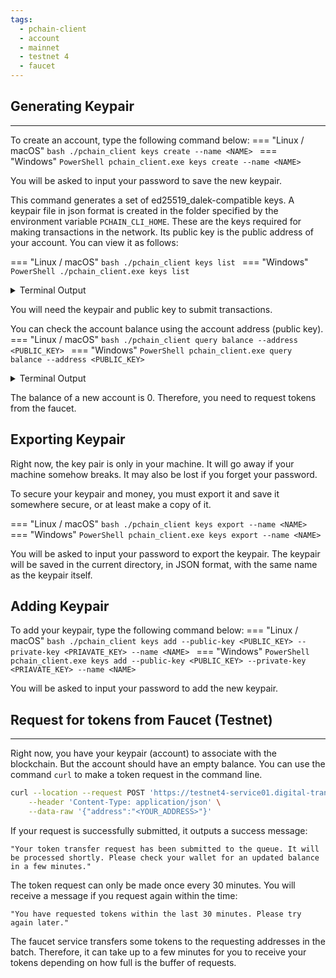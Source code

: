 ```yaml
---
tags:
  - pchain-client
  - account
  - mainnet
  - testnet 4
  - faucet
---
```


## Generating Keypair
---

To create an account, type the following command below:
=== "Linux / macOS"
    ```bash
    ./pchain_client keys create --name <NAME>
    ```
=== "Windows"
    ```PowerShell
    pchain_client.exe keys create --name <NAME>
    ```

You will be asked to input your password to save the new keypair.

This command generates a set of ed25519_dalek-compatible keys. A keypair file in json format is created in the folder specified by the environment variable `PCHAIN_CLI_HOME`. These are the keys required for making transactions in the network. Its public key is the public address of your account. You can view it as follows:

=== "Linux / macOS"
    ```bash
    ./pchain_client keys list
    ```
=== "Windows"
    ```PowerShell
    ./pchain_client.exe keys list
    ```

<details><summary>Terminal Output</summary>
```bash
Keypair Name (First 50 char)                        Public key 
-------------------------                           ------------------------- 
doc                                                 mF0a_r31a_cNNnKbngoUGUuy71V_l872yGxy7iwIBwA
```
</details>

You will need the keypair and public key to submit transactions.

You can check the account balance using the account address (public key).
=== "Linux / macOS"
    ```bash
    ./pchain_client query balance --address <PUBLIC_KEY>
    ```
=== "Windows"
    ```PowerShell
    pchain_client.exe query balance --address <PUBLIC_KEY>
    ```
<details><summary>Terminal Output</summary>
```bash
0
```
</details>

The balance of a new account is 0. Therefore, you need to request tokens from the faucet.

## Exporting Keypair

Right now, the key pair is only in your machine. It will go away if your machine somehow breaks. It may also be lost if you forget your password. 

To secure your keypair and money, you must export it and save it somewhere secure, or at least make a copy of it.

=== "Linux / macOS"
    ```bash
    ./pchain_client keys export --name <NAME>
    ```
=== "Windows"
    ```PowerShell
    pchain_client.exe keys export --name <NAME>
    ```

You will be asked to input your password to export the keypair. The keypair will be saved in the current directory, in JSON format, with the same name as the keypair itself.

## Adding Keypair

To add your keypair, type the following command below:
=== "Linux / macOS"
    ```bash
    ./pchain_client keys add --public-key <PUBLIC_KEY> --private-key <PRIAVATE_KEY> --name <NAME>
    ```
=== "Windows"
    ```PowerShell
    pchain_client.exe keys add --public-key <PUBLIC_KEY> --private-key <PRIAVATE_KEY> --name <NAME>
    ```

You will be asked to input your password to add the new keypair.

## Request for tokens from Faucet (Testnet)
---

Right now, you have your keypair (account) to associate with the blockchain. But the account should have an empty balance. You can use the command `curl` to make a token request in the command line.

```bash
curl --location --request POST 'https://testnet4-service01.digital-transaction.net/faucet/request_tokens' \
    --header 'Content-Type: application/json' \
    --data-raw '{"address":"<YOUR_ADDRESS>"}'
```

If your request is successfully submitted, it outputs a success message:

```text
"Your token transfer request has been submitted to the queue. It will be processed shortly. Please check your wallet for an updated balance in a few minutes."
```

The token request can only be made once every 30 minutes. You will receive a message if you request again within the time:
```text
"You have requested tokens within the last 30 minutes. Please try again later."
```

The faucet service transfers some tokens to the requesting addresses in the batch. Therefore, it can take up to a few minutes for you to receive your tokens depending on how full is the buffer of requests.
